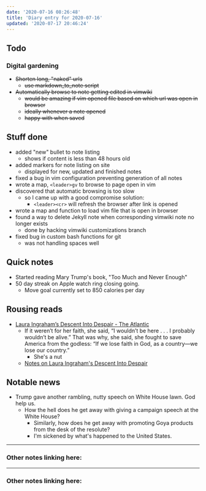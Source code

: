 ```yaml
---
date: '2020-07-16 08:26:48'
title: 'Diary entry for 2020-07-16'
updated: '2020-07-17 20:46:24'
---
```

## Todo
### Digital gardening
* ~~Shorten long, "naked" urls~~
  * ~~use markdown_to_note script~~
* ~~Automatically browse to note getting edited in vimwiki~~
  * ~~would be amazing if vim opened file based on which url was open in browser~~
  * ~~ideally whenever a note opened~~
  * ~~happy with when saved~~

## Stuff done
* added "new" bullet to note listing
  * shows if content is less than 48 hours old
* added markers for note listing on site
  * displayed for new, updated and finished notes
* fixed a bug in vim configuration preventing generation of all notes
* wrote a map, `<leader>gv` to browse to page open in vim
* discovered that automatic browsing is too slow
  * so I came up with a good compromise solution:
    * `<leader><cr>` will refresh the browser after link is opened
* wrote a map and function to load vim file that is open in browser
* found a way to delete Jekyll note when corresponding vimwiki note no longer
  exists
  * done by hacking vimwiki customizations branch
* fixed bug in custom bash functions for git
  * was not handling spaces well

## Quick notes
* Started reading Mary Trump's book, "Too Much and Never Enough"
* 50 day streak on Apple watch ring closing going.
  * Move goal currently set to 850 calories per day

## Rousing reads
* [Laura Ingraham’s Descent Into Despair - The Atlantic](https://www.theatlantic.com/ideas/archive/2020/07/laura-ingrahams-descent-into-despair/614245/?utm_source=digg)
  * If it weren’t for her faith, she said, “I wouldn’t be here . . . I probably wouldn’t be alive.” That was why, she said, she fought to save America from the godless: “If we lose faith in God, as a country—we lose our country.”
    * She's a nut
  * [Notes on Laura Ingraham's Descent Into Despair](/Notes-on-Laura-Ingraham's-Descent-Into-Despair)

## Notable news
* Trump gave another rambling, nutty speech on White House lawn. God help us.
  * How the hell does he get away with giving a campaign speech at the White
    House?
    * Similarly, how does he get away with promoting Goya products from the desk
      of the resolute?
    * I'm sickened by what's happened to the United States.

---
### Other notes linking here:

---
### Other notes linking here:

[](/diary)